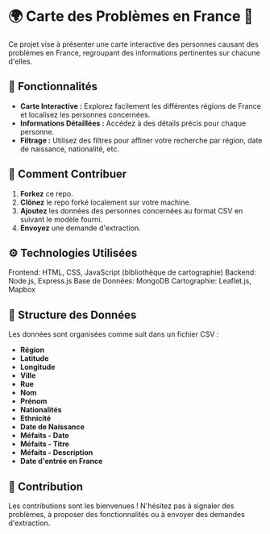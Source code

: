 # 🌍 Carte des Problèmes en France 🚨

Ce projet vise à présenter une carte interactive des personnes causant des problèmes en France, regroupant des informations pertinentes sur chacune d'elles.

## 📌 Fonctionnalités

- **Carte Interactive :** Explorez facilement les différentes régions de France et localisez les personnes concernées.
- **Informations Détaillées :** Accédez à des détails précis pour chaque personne.
- **Filtrage :** Utilisez des filtres pour affiner votre recherche par région, date de naissance, nationalité, etc.

## 🚀 Comment Contribuer

1. **Forkez** ce repo.
2. **Clônez** le repo forké localement sur votre machine.
3. **Ajoutez** les données des personnes concernées au format CSV en suivant le modèle fourni.
4. **Envoyez** une demande d'extraction.

## ⚙️ Technologies Utilisées
Frontend: HTML, CSS, JavaScript (bibliothèque de cartographie)
Backend: Node.js, Express.js
Base de Données: MongoDB
Cartographie: Leaflet.js, Mapbox

## 📂 Structure des Données

Les données sont organisées comme suit dans un fichier CSV :

- **Région**
- **Latitude**
- **Longitude**
- **Ville**
- **Rue**
- **Nom**
- **Prénom**
- **Nationalités**
- **Ethnicité**
- **Date de Naissance**
- **Méfaits - Date**
- **Méfaits - Titre**
- **Méfaits - Description**
- **Date d'entrée en France**

## 🤝 Contribution

Les contributions sont les bienvenues ! N'hésitez pas à signaler des problèmes, à proposer des fonctionnalités ou à envoyer des demandes d'extraction.
